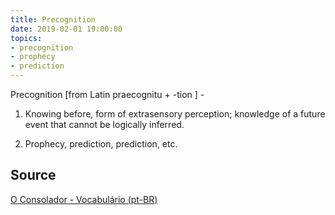```yaml
---
title: Precognition
date: 2019-02-01 19:00:00
topics:
- precognition
- prophecy
- prediction
---
```


Precognition [from Latin praecognitu + -tion ] - 

1. Knowing before, form of extrasensory perception; knowledge of a future event
   that cannot be logically inferred. 

2. Prophecy, prediction, prediction, etc.

## Source
[O Consolador - Vocabulário (pt-BR)](http://www.oconsolador.com.br/linkfixo/vocabulario/principal.html)

